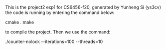 This is the project2 exp1 for CS6456-f20, generated by Yunheng Si (ys3cv)
the code is running by entering the command below:

cmake .
make

to compile the project. Then we use the command: 

./counter-nolock --iterations=100 --threads=10

